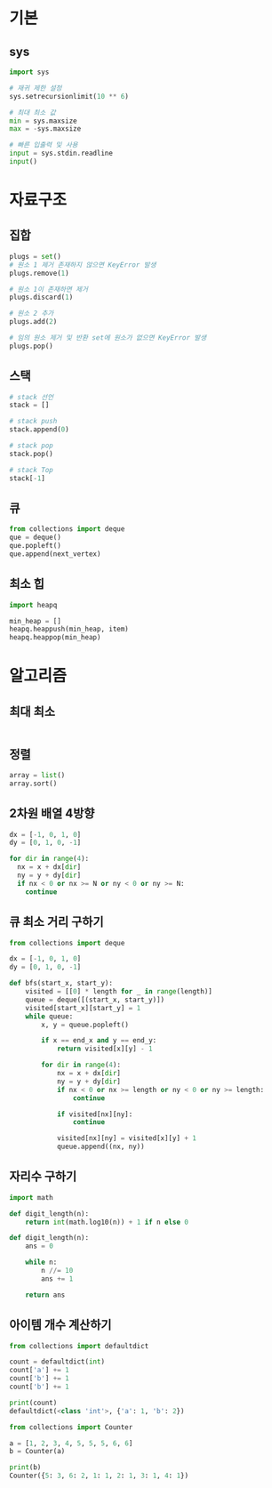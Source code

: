 # 기본

## sys

```python
import sys

# 재귀 제한 설정
sys.setrecursionlimit(10 ** 6)

# 최대 최소 값
min = sys.maxsize
max = -sys.maxsize

# 빠른 입출력 및 사용
input = sys.stdin.readline
input()
```

# 자료구조

## 집합

```python
plugs = set()
# 원소 1 제거 존재하지 않으면 KeyError 발생
plugs.remove(1)

# 원소 1이 존재하면 제거
plugs.discard(1)

# 원소 2 추가
plugs.add(2)

# 임의 원소 제거 및 반환 set에 원소가 없으면 KeyError 발생
plugs.pop()
```



## 스택

```python
# stack 선언
stack = []

# stack push
stack.append(0)

# stack pop
stack.pop()

# stack Top
stack[-1]
```



## 큐

```python
from collections import deque
que = deque()
que.popleft()
que.append(next_vertex)
```



## 최소 힙

```python
import heapq

min_heap = []
heapq.heappush(min_heap, item)
heapq.heappop(min_heap)
```



# 알고리즘



## 최대 최소

```python

```



## 정렬

```python
array = list() 
array.sort()
```



## 2차원 배열 4방향

```python
dx = [-1, 0, 1, 0]
dy = [0, 1, 0, -1]

for dir in range(4):
  nx = x + dx[dir]
  ny = y + dy[dir]
  if nx < 0 or nx >= N or ny < 0 or ny >= N:
    continue
```



## 큐 최소 거리 구하기

```python
from collections import deque

dx = [-1, 0, 1, 0]
dy = [0, 1, 0, -1]

def bfs(start_x, start_y):
    visited = [[0] * length for _ in range(length)]
    queue = deque([(start_x, start_y)])
    visited[start_x][start_y] = 1
    while queue:
        x, y = queue.popleft()

        if x == end_x and y == end_y:
            return visited[x][y] - 1

        for dir in range(4):
            nx = x + dx[dir]
            ny = y + dy[dir]
            if nx < 0 or nx >= length or ny < 0 or ny >= length:
                continue

            if visited[nx][ny]:
                continue

            visited[nx][ny] = visited[x][y] + 1
            queue.append((nx, ny))
```



## 자리수 구하기

```python
import math

def digit_length(n):
    return int(math.log10(n)) + 1 if n else 0
```

```python
def digit_length(n):
    ans = 0

    while n:
        n //= 10
        ans += 1

    return ans
```



## 아이템 개수 계산하기

```python
from collections import defaultdict

count = defaultdict(int)
count['a'] += 1
count['b'] += 1
count['b'] += 1

print(count)
defaultdict(<class 'int'>, {'a': 1, 'b': 2})
```

```python
from collections import Counter

a = [1, 2, 3, 4, 5, 5, 5, 6, 6]
b = Counter(a)

print(b)
Counter({5: 3, 6: 2, 1: 1, 2: 1, 3: 1, 4: 1})
```
